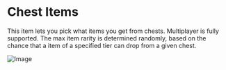 # Chest Items

This item lets you pick what items you get from chests. Multiplayer is fully supported. The max item rarity is determined randomly, based on the chance that a item of a specified tier can drop from a given chest.

![Image](https://i.imgur.com/h9gXrLI.png)